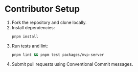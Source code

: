 # Contributor Setup

1. Fork the repository and clone locally.
2. Install dependencies:
   ```bash
   pnpm install
   ```
3. Run tests and lint:
   ```bash
   pnpm lint && pnpm test packages/mvp-server
   ```
4. Submit pull requests using Conventional Commit messages.
